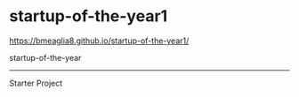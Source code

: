 # startup-of-the-year1
https://bmeaglia8.github.io/startup-of-the-year1/

startup-of-the-year
<hr>

<p>Starter Project</p>

